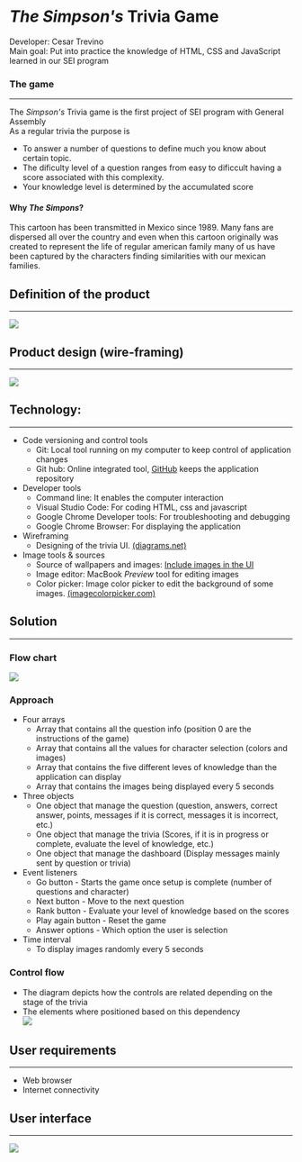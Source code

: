 # _The Simpson's_ Trivia Game
Developer: Cesar Trevino  
Main goal: Put into practice the knowledge of HTML, CSS and JavaScript learned in our SEI program

### The game
- - -
The _Simpson's_ Trivia game is the first project of SEI program with General Assembly  
As a regular trivia the purpose is
 * To answer a number of questions to define much you know about certain topic.
 * The dificulty level of a question ranges from easy to dificcult having a score associated with this complexity.
 * Your knowledge level is determined by the accumulated score
#### Why _The Simpons_?
  This cartoon has been transmitted in Mexico since 1989. Many fans are dispersed all over the country and even when this cartoon originally was created to represent the life of regular american family many of us have been captured by the characters finding similarities with our mexican families.

## Definition of the product
- - - 
![](readme_items/trivia_backlog.png)

## Product design (wire-framing)
- - -
![](readme_items/Wire-framing.png)

## Technology:
- - -
* Code versioning and control tools
  * Git: Local tool running on my computer to keep control of application changes
  * Git hub: Online integrated tool, [GitHub](https://www.github.com) keeps the application repository 
* Developer tools  
  * Command line: It enables the computer interaction
  * Visual Studio Code: For coding HTML, css and javascript
  * Google Chrome Developer tools: For troubleshooting and debugging
  * Google Chrome Browser: For displaying the application
* Wireframing
  * Designing of the trivia UI. [(diagrams.net)](https://app.diagrams.net)
* Image tools & sources
  * Source of wallpapers and images: [Include images in the UI](http://getwallpapers.com)
  * Image editor: MacBook _Preview_ tool for editing images
  * Color picker: Image color picker to edit the background of some images. [(imagecolorpicker.com)](https://imagecolorpicker.com/)

## Solution
- - -
### Flow chart
![](readme_items/trivia-flowchart.png)

### Approach
* Four arrays
  * Array that contains all the question info (position 0 are the instructions of the game)
  * Array that contains all the values for character selection (colors and images)
  * Array that contains the five different leves of knowledge than the application can display
  * Array that contains the images being displayed every 5 seconds
* Three objects
  * One object that manage the question (question, answers, correct answer, points, messages if it is correct, messages it is incorrect, etc.)
  * One object that manage the trivia (Scores, if it is in progress or complete, evaluate the level of knowledge, etc.)
  * One object that manage the dashboard (Display messages mainly sent by question or trivia)
* Event listeners
  * Go button - Starts the game once setup is complete (number of questions and character)
  * Next button - Move to the next question
  * Rank button - Evaluate your level of knowledge based on the scores
  * Play again button - Reset the game
  * Answer options - Which option the user is selection
* Time interval
  * To display images randomly every 5 seconds

### Control flow
* The diagram depicts how the controls are related depending on the stage of the trivia  
* The elements where positioned based on this dependency  
![](readme_items/trivia-control-flow-ss.png)


## User requirements
- - -
* Web browser
* Internet connectivity

## User interface
- - -
![](readme_items/trivia-screenshot.png)
